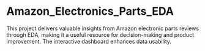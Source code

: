 # Amazon_Electronics_Parts_EDA
This project delivers valuable insights from Amazon electronic parts reviews through EDA, making it a useful resource for decision-making and product improvement. The interactive dashboard enhances data usability.

